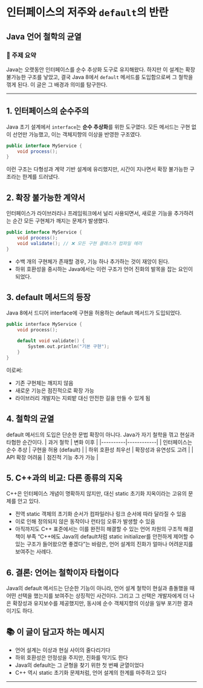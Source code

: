 # 인터페이스의 저주와 `default`의 반란  
## Java 언어 철학의 균열

### 📌 주제 요약
Java는 오랫동안 인터페이스를 순수 추상화 도구로 유지해왔다. 하지만 이 설계는 확장 불가능한 구조를 낳았고, 결국 Java 8에서 `default` 메서드를 도입함으로써 그 철학을 꺾게 된다. 
이 글은 그 배경과 의미를 탐구한다.

---

## 1. 인터페이스의 순수주의

Java 초기 설계에서 `interface`는 **순수 추상화**를 위한 도구였다. 모든 메서드는 구현 없이 선언만 가능했고, 이는 객체지향의 이상을 반영한 구조였다.

```java
public interface MyService {
    void process();
}
```

이런 구조는 다형성과 계약 기반 설계에 유리했지만, 시간이 지나면서 확장 불가능한 구조라는 한계를 드러냈다.

## 2. 확장 불가능한 계약서
인터페이스가 라이브러리나 프레임워크에서 널리 사용되면서, 새로운 기능을 추가하려는 순간 모든 구현체가 깨지는 문제가 발생했다.
```java
public interface MyService {
    void process();
    void validate(); // ❌ 모든 구현 클래스가 컴파일 에러
}
```

- 수백 개의 구현체가 존재할 경우, 기능 하나 추가하는 것이 재앙이 된다.
- 하위 호환성을 중시하는 Java에서는 이런 구조가 언어 진화의 발목을 잡는 요인이 되었다.

## 3. default 메서드의 등장
Java 8에서 드디어 interface에 구현을 허용하는 default 메서드가 도입되었다.
```cpp
public interface MyService {
    void process();

    default void validate() {
        System.out.println("기본 구현");
    }
}
```

이로써:
- 기존 구현체는 깨지지 않음
- 새로운 기능은 점진적으로 확장 가능
- 라이브러리 개발자는 지뢰밭 대신 안전한 길을 만들 수 있게 됨

## 4. 철학의 균열
default 메서드의 도입은 단순한 문법 확장이 아니다.
Java가 자기 철학을 꺾고 현실과 타협한 순간이다.
| 과거 철학 | 변화 이후 | 
|----------|------------|
| 인터페이스는 순수 추상 | 구현을 허용 (default) | 
| 하위 호환성 최우선 | 확장성과 유연성도 고려 | 
| API 확장 어려움 | 점진적 기능 추가 가능 | 



## 5. C++과의 비교: 다른 종류의 지옥
C++은 인터페이스 개념이 명확하지 않지만, 대신 static 초기화 지옥이라는 고유의 문제를 안고 있다.
- 전역 static 객체의 초기화 순서가 컴파일러나 링크 순서에 따라 달라질 수 있음
- 이로 인해 정의되지 않은 동작이나 런타임 오류가 발생할 수 있음
- 아직까지도 C++ 표준에서는 이를 완전히 해결할 수 있는 언어 차원의 구조적 해결책이 부족
“C++에도 Java의 default처럼 static initializer를 안전하게 제어할 수 있는 구조가 들어왔으면 좋겠다”는 바람은, 언어 설계의 진화가 얼마나 어려운지를 보여주는 사례다.


## 6. 결론: 언어는 철학이자 타협이다
Java의 default 메서드는 단순한 기능이 아니라,
언어 설계 철학이 현실과 충돌했을 때 어떤 선택을 했는지를 보여주는 상징적인 사건이다.
그리고 그 선택은 개발자에게 더 나은 확장성과 유지보수를 제공했지만, 동시에 순수 객체지향의 이상을 일부 포기한 결과이기도 하다.

## 📚 이 글이 담고자 하는 메시지
- 언어 설계는 이상과 현실 사이의 줄다리기다
- 하위 호환성은 안정성을 주지만, 진화를 막기도 한다
- Java의 default는 그 균형을 찾기 위한 첫 번째 균열이었다
- C++ 역시 static 초기화 문제처럼, 언어 설계의 한계를 마주하고 있다
---
